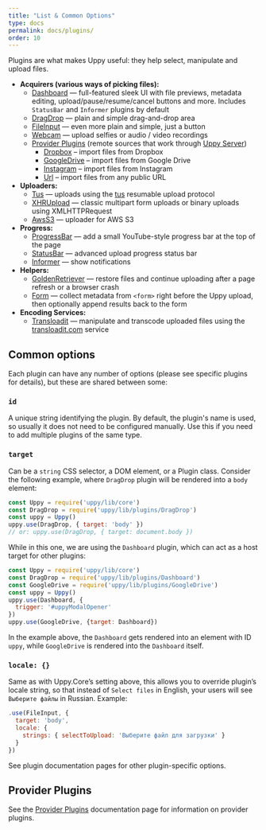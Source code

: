 ```yaml
---
title: "List & Common Options"
type: docs
permalink: docs/plugins/
order: 10
---
```


Plugins are what makes Uppy useful: they help select, manipulate and upload files.

- **Acquirers (various ways of picking files):**
  - [Dashboard](/docs/dashboard) — full-featured sleek UI with file previews, metadata editing, upload/pause/resume/cancel buttons and more. Includes `StatusBar` and `Informer` plugins by default
  - [DragDrop](/docs/dragdrop) — plain and simple drag-and-drop area
  - [FileInput](/docs/fileinput) — even more plain and simple, just a button
  - [Webcam](/docs/webcam) — upload selfies or audio / video recordings
  - [Provider Plugins](/docs/providers) (remote sources that work through [Uppy Server](/docs/server/))
    - [Dropbox](/docs/dropbox) – import files from Dropbox
    - [GoogleDrive](/docs/google-drive) – import files from Google Drive
    - [Instagram](/docs/instagram) – import files from Instagram
    - [Url](/docs/url) – import files from any public URL
- **Uploaders:**
  - [Tus](/docs/tus) — uploads using the [tus](https://tus.io) resumable upload protocol
  - [XHRUpload](/docs/xhrupload) — classic multipart form uploads or binary uploads using XMLHTTPRequest
  - [AwsS3](/docs/aws-s3) — uploader for AWS S3
- **Progress:**
  - [ProgressBar](/docs/progressbar) — add a small YouTube-style progress bar at the top of the page
  - [StatusBar](/docs/statusbar) — advanced upload progress status bar
  - [Informer](/docs/informer) — show notifications
- **Helpers:**
  - [GoldenRetriever](/docs/golden-retriever) — restore files and continue uploading after a page refresh or a browser crash
  - [Form](/docs/form) — collect metadata from `<form>` right before the Uppy upload, then optionally append results back to the form
- **Encoding Services:**
  - [Transloadit](/docs/transloadit) — manipulate and transcode uploaded files using the [transloadit.com](https://transloadit.com) service

## Common options

Each plugin can have any number of options (please see specific plugins for details), but these are shared between some:

### `id`

A unique string identifying the plugin. By default, the plugin's name is used, so usually it does not need to be configured manually. Use this if you need to add multiple plugins of the same type.

### `target`

Can be a `string` CSS selector, a DOM element, or a Plugin class. Consider the following example, where `DragDrop` plugin will be rendered into a `body` element:

```js
const Uppy = require('uppy/lib/core')
const DragDrop = require('uppy/lib/plugins/DragDrop')
const uppy = Uppy()
uppy.use(DragDrop, { target: 'body' })
// or: uppy.use(DragDrop, { target: document.body })
```

While in this one, we are using the `Dashboard` plugin, which can act as a host target for other plugins:

```js
const Uppy = require('uppy/lib/core')
const DragDrop = require('uppy/lib/plugins/Dashboard')
const GoogleDrive = require('uppy/lib/plugins/GoogleDrive')
const uppy = Uppy()
uppy.use(Dashboard, {
  trigger: '#uppyModalOpener'
})
uppy.use(GoogleDrive, {target: Dashboard})
```

In the example above, the `Dashboard` gets rendered into an element with ID `uppy`, while `GoogleDrive` is rendered into the `Dashboard` itself.

### `locale: {}`

Same as with Uppy.Core’s setting above, this allows you to override plugin’s locale string, so that instead of `Select files` in English, your users will see `Выберите файлы` in Russian. Example:

```js
.use(FileInput, {
  target: 'body',
  locale: {
    strings: { selectToUpload: 'Выберите файл для загрузки' }
  }
})
```

See plugin documentation pages for other plugin-specific options.

## Provider Plugins

See the [Provider Plugins](/docs/providers) documentation page for information on provider plugins.
